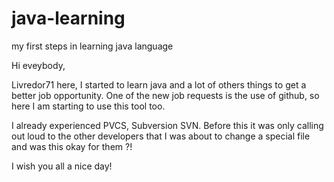# java-learning
my first steps in learning java language

Hi eveybody,

Livredor71 here, I started to learn java and a lot of others things to get a better job opportunity. One of the new job requests is the use of github, so here I am starting to use this tool too.

I already experienced PVCS, Subversion SVN. Before this it was only calling out loud to the other developers that I was about to change a special file and was this okay for them ?! 

I wish you all a nice day!
